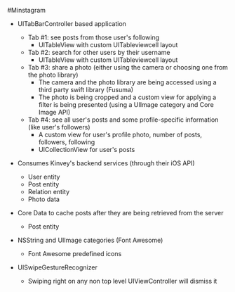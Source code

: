 #Minstagram

- UITabBarController based application
  * Tab #1: see posts from those user's following
    * UITableView with custom UITableviewcell layout
  * Tab #2: search for other users by their username
    * UITableView with custom UITableviewcell layout
  * Tab #3: share a photo (either using the camera or choosing one from the photo library)
    * The camera and the photo library are being accessed using a third party swift library (Fusuma)
    * The photo is being cropped and a custom view for applying a filter is being presented (using a UIImage category and Core Image API)
  * Tab #4: see all user's posts and some profile-specific information (like user's followers)
    * A custom view for user's profile photo, number of posts, followers, following
    * UICollectionView for user's posts
    
- Consumes Kinvey's backend services (through their iOS API)
    * User entity
    * Post entity
    * Relation entity
    * Photo data
  
- Core Data to cache posts after they are being retrieved from the server
    * Post entity
  
- NSString and UIImage categories (Font Awesome)
    * Font Awesome predefined icons

- UISwipeGestureRecognizer
    * Swiping right on any non top level UIViewController will dismiss it
